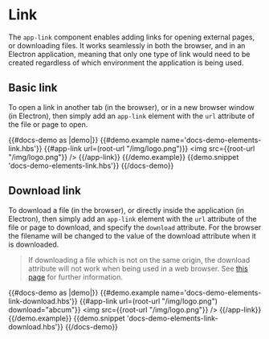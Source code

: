 # Link

The `app-link` component enables adding links for opening external pages, or downloading files. It works seamlessly in both the browser, and in an Electron application, meaning that only one type of link would need to be created regardless of which environment the application is being used.

## Basic link

To open a link in another tab (in the browser), or in a new browser window (in Electron), then simply add an `app-link` element with the `url` attribute of the file or page to open.

{{#docs-demo as |demo|}}
	{{#demo.example name='docs-demo-elements-link.hbs'}}
		{{#app-link url=(root-url "/img/logo.png")}}
			<img src={{root-url "/img/logo.png"}} />
		{{/app-link}}
	{{/demo.example}}
	{{demo.snippet 'docs-demo-elements-link.hbs'}}
{{/docs-demo}}

## Download link

To download a file (in the browser), or directly inside the application (in Electron), then simply add an `app-link` element with the `url` attribute of the file or page to download, and specify the `download` attribute. For the browser the filename will be changed to the value of the download attribute when it is downloaded.

> If downloading a file which is not on the same origin, the download attribute will not work when being used in a web browser. See [this page](https://developer.mozilla.org/en-US/docs/Web/HTML/Element/a#Attributes) for further information.

{{#docs-demo as |demo|}}
	{{#demo.example name='docs-demo-elements-link-download.hbs'}}
		{{#app-link url=(root-url "/img/logo.png") download="abcum"}}
			<img src={{root-url "/img/logo.png"}} />
		{{/app-link}}
	{{/demo.example}}
	{{demo.snippet 'docs-demo-elements-link-download.hbs'}}
{{/docs-demo}}
